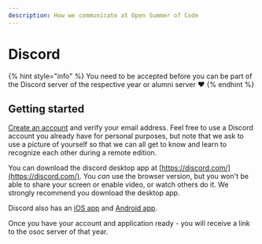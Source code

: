```yaml
---
description: How we communicate at Open Summer of Code
---
```


# Discord

{% hint style="info" %}
You need to be accepted before you can be part of the Discord server of the respective year or alumni server ♥️
{% endhint %}

## Getting started

[Create an account](https://discord.com/register) and verify your email address. Feel free to use a Discord account you already have for personal purposes, but note that we ask to use a picture of yourself so that we can all get to know and learn to recognize each other during a remote edition.

You can download the discord desktop app at [https://discord.com/](https://discord.com/). You _can_ use the browser version, but you won't be able to share your screen or enable video, or watch others do it. We strongly recommend you download the desktop app.

Discord also has an [iOS app](https://apps.apple.com/us/app/discord/id985746746) and [Android app](https://play.google.com/store/apps/details?id=com.discord\&hl=en).

Once you have your account and application ready - you will receive a link to the osoc server of that year.

